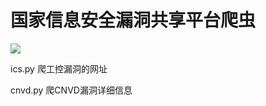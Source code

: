 # 国家信息安全漏洞共享平台爬虫

<html><img src=http://www.cnvd.org.cn/ />
 </html>


ics.py 爬工控漏洞的网址

cnvd.py 爬CNVD漏洞详细信息
